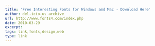 ```yaml
---
title: 'Free Interesting Fonts for Windows amd Mac - Download Here'
author: del.icio.us archive
url: http://www.fonts4.com/index.php
date: 2010-03-29
excerpt: 
tags: link,fonts,design,web
type: link
---
```

